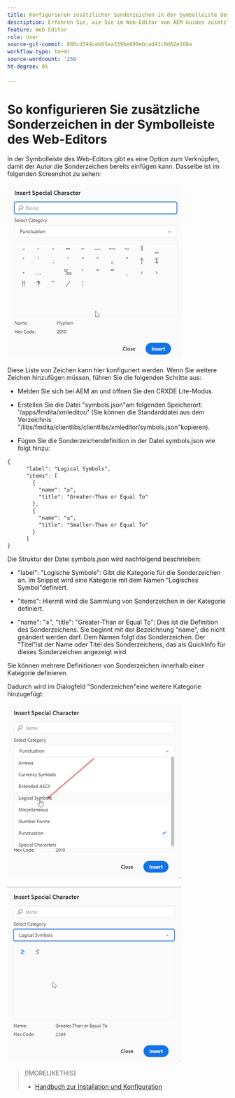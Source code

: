 ```yaml
---
title: Konfigurieren zusätzlicher Sonderzeichen in der Symbolleiste des Web-Editors
description: Erfahren Sie, wie Sie im Web-Editor von AEM Guides zusätzliche Sonderzeichen konfigurieren.
feature: Web Editor
role: User
source-git-commit: 880cd344ceb65ea339be699ebcad41c0d62e168a
workflow-type: tm+mt
source-wordcount: '250'
ht-degree: 0%

---
```


# So konfigurieren Sie zusätzliche Sonderzeichen in der Symbolleiste des Web-Editors

In der Symbolleiste des Web-Editors gibt es eine Option zum Verknüpfen, damit der Autor die Sonderzeichen bereits einfügen kann.
Dasselbe ist im folgenden Screenshot zu sehen:

![Sonderzeichen](assets/special-chars.png)


Diese Liste von Zeichen kann hier konfiguriert werden. Wenn Sie weitere Zeichen hinzufügen müssen, führen Sie die folgenden Schritte aus:

+ Melden Sie sich bei AEM an und öffnen Sie den CRXDE Lite-Modus.

+ Erstellen Sie die Datei &quot;symbols.json&quot;am folgenden Speicherort: &#39;/apps/fmdita/xmleditor/&#39; (Sie können die Standarddatei aus dem Verzeichnis &quot;/libs/fmdita/clientlibs/clientlibs/xmleditor/symbols.json&quot;kopieren).

+ Fügen Sie die Sonderzeichendefinition in der Datei symbols.json wie folgt hinzu:

```
{
      "label": "Logical Symbols",
      "items": [
        {
          "name": "≥",
          "title": "Greater-Than or Equal To"
        },
        {
          "name": "≤",
          "title": "Smaller-Than or Equal To"
        }
      ]
}
```

Die Struktur der Datei symbols.json wird nachfolgend beschrieben:

+ &quot;label&quot;: &quot;Logische Symbole&quot;: Gibt die Kategorie für die Sonderzeichen an. Im Snippet wird eine Kategorie mit dem Namen &quot;Logisches Symbol&quot;definiert.

+ &quot;items&quot;: Hiermit wird die Sammlung von Sonderzeichen in der Kategorie definiert.

+ &quot;name&quot;: &quot;≥&quot;, &quot;title&quot;: &quot;Greater-Than or Equal To&quot;: Dies ist die Definition des Sonderzeichens. Sie beginnt mit der Bezeichnung &quot;name&quot;, die nicht geändert werden darf. Dem Namen folgt das Sonderzeichen. Der &quot;Titel&quot;ist der Name oder Titel des Sonderzeichens, das als QuickInfo für dieses Sonderzeichen angezeigt wird.

Sie können mehrere Definitionen von Sonderzeichen innerhalb einer Kategorie definieren.

Dadurch wird im Dialogfeld &quot;Sonderzeichen&quot;eine weitere Kategorie hinzugefügt:

![Symbolkategorie](assets/special-char-category.png)

![Sonderzeichen einfügen](assets/insert-special-char.png)

>[!MORELIKETHIS]
>
>+ [Handbuch zur Installation und Konfiguration](https://helpx.adobe.com/content/dam/help/en/xml-documentation-solution/3-6/XML-Documentation-for-Adobe-Experience-Manager_Installation-Configuration-Guide_EN.pdf)

